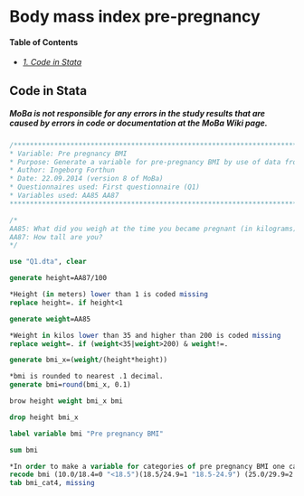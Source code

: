 # Body mass index pre-pregnancy

#### Table of Contents
- _[1. Code in Stata](#code-in-stata)_ <br>

## Code in Stata
##### MoBa is not responsible for any errors in the study results that are caused by errors in code or documentation at the MoBa Wiki page.
```stata
/***************************************************************************************************
* Variable: Pre pregnancy BMI
* Purpose: Generate a variable for pre-pregnancy BMI by use of data from Q1
* Author: Ingeborg Forthun 
* Date: 22.09.2014 (version 8 of MoBa)
* Questionnaires used: First questionnaire (Q1)
* Variables used: AA85 AA87
****************************************************************************************************/

/*
AA85: What did you weigh at the time you became pregnant (in kilograms)?
AA87: How tall are you?
*/

use "Q1.dta", clear

generate height=AA87/100

*Height (in meters) lower than 1 is coded missing
replace height=. if height<1 

generate weight=AA85

*Weight in kilos lower than 35 and higher than 200 is coded missing
replace weight=. if (weight<35|weight>200) & weight!=.

generate bmi_x=(weight/(height*height))

*bmi is rounded to nearest .1 decimal. 
generate bmi=round(bmi_x, 0.1)

brow height weight bmi_x bmi

drop height bmi_x

label variable bmi "Pre pregnancy BMI"

sum bmi

*In order to make a variable for categories of pre pregnancy BMI one can use:
recode bmi (10.0/18.4=0 "<18.5")(18.5/24.9=1 "18.5-24.9") (25.0/29.9=2 "25-29.9") (30.0/max=3 ">=30"), generate (bmi_cat4)
tab bmi_cat4, missing
```
